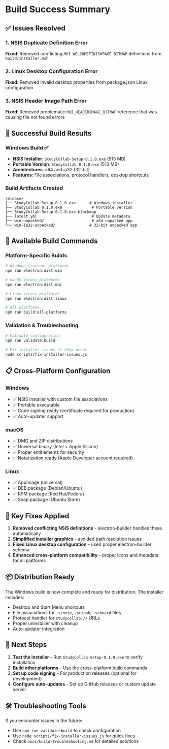 # Build Success Summary

## ✅ Issues Resolved

### 1. NSIS Duplicate Definition Error
**Fixed**: Removed conflicting `MUI_WELCOMEFINISHPAGE_BITMAP` definitions from `build/installer.nsh`

### 2. Linux Desktop Configuration Error  
**Fixed**: Removed invalid desktop properties from package.json Linux configuration

### 3. NSIS Header Image Path Error
**Fixed**: Removed problematic `MUI_HEADERIMAGE_BITMAP` reference that was causing file not found errors

## 🎉 Successful Build Results

### Windows Build ✅
- **NSIS Installer**: `StudyCollab-Setup-0.1.0.exe` (513 MB)
- **Portable Version**: `StudyCollab 0.1.0.exe` (513 MB)
- **Architectures**: x64 and ia32 (32-bit)
- **Features**: File associations, protocol handlers, desktop shortcuts

### Build Artifacts Created
```
release/
├── StudyCollab-Setup-0.1.0.exe      # Windows installer
├── StudyCollab 0.1.0.exe             # Portable version
├── StudyCollab-Setup-0.1.0.exe.blockmap
├── latest.yml                        # Update metadata
├── win-unpacked/                     # x64 unpacked app
└── win-ia32-unpacked/               # 32-bit unpacked app
```

## 🚀 Available Build Commands

### Platform-Specific Builds
```bash
# Windows (current platform)
npm run electron:dist:win

# macOS (cross-platform)
npm run electron:dist:mac

# Linux (cross-platform)  
npm run electron:dist:linux

# All platforms
npm run build:all-platforms
```

### Validation & Troubleshooting
```bash
# Validate configuration
npm run validate:build

# Fix installer issues if they occur
node scripts/fix-installer-issues.js
```

## 📋 Cross-Platform Configuration

### Windows
- ✅ NSIS installer with custom file associations
- ✅ Portable executable
- ✅ Code signing ready (certificate required for production)
- ✅ Auto-updater support

### macOS  
- ✅ DMG and ZIP distributions
- ✅ Universal binary (Intel + Apple Silicon)
- ✅ Proper entitlements for security
- ✅ Notarization ready (Apple Developer account required)

### Linux
- ✅ AppImage (universal)
- ✅ DEB package (Debian/Ubuntu)
- ✅ RPM package (Red Hat/Fedora)
- ✅ Snap package (Ubuntu Store)

## 🔧 Key Fixes Applied

1. **Removed conflicting NSIS definitions** - electron-builder handles these automatically
2. **Simplified installer graphics** - avoided path resolution issues
3. **Fixed Linux desktop configuration** - used proper electron-builder schema
4. **Enhanced cross-platform compatibility** - proper icons and metadata for all platforms

## 📦 Distribution Ready

The Windows build is now complete and ready for distribution. The installer includes:
- Desktop and Start Menu shortcuts
- File associations for `.scnote`, `.sctask`, `.scboard` files
- Protocol handler for `studycollab://` URLs
- Proper uninstaller with cleanup
- Auto-updater integration

## 🎯 Next Steps

1. **Test the installer** - Run `StudyCollab-Setup-0.1.0.exe` to verify installation
2. **Build other platforms** - Use the cross-platform build commands
3. **Set up code signing** - For production releases (optional for development)
4. **Configure auto-updates** - Set up GitHub releases or custom update server

## 🛠️ Troubleshooting Tools

If you encounter issues in the future:
- Use `npm run validate:build` to check configuration
- Use `node scripts/fix-installer-issues.js` for quick fixes
- Check `docs/build-troubleshooting.md` for detailed solutions